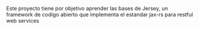 Este proyecto tiene por objetivo aprender las bases de Jersey, un framework de codigo abierto que implementa el estandar jax-rs para restful web services
